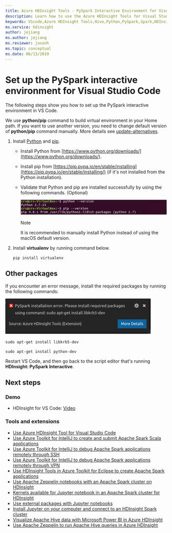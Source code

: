 ```yaml
---
title: Azure HDInsight Tools - PySpark Interactive Environment for Visual Studio Code
description: Learn how to use the Azure HDInsight Tools for Visual Studio Code to create and submit queries and scripts.
keywords: VScode,Azure HDInsight Tools,Hive,Python,PySpark,Spark,HDInsight,Hadoop,LLAP,Interactive Hive,Interactive Query
ms.service: hdinsight
author: jejiang
ms.author: jejiang
ms.reviewer: jasonh
ms.topic: conceptual
ms.date: 06/13/2019
---
```


# Set up the PySpark interactive environment for Visual Studio Code

The following steps show you how to set up the PySpark interactive environment in VS Code.

We use **python/pip** command to build virtual environment in your Home path. If you want to use another version, you need to change default version of **python/pip** command manually. More details see [update-alternatives](https://linux.die.net/man/8/update-alternatives).

1. Install  [Python](https://www.python.org/downloads/) and [pip](https://pip.pypa.io/en/stable/installing/).
   
   + Install Python from [https://www.python.org/downloads/](https://www.python.org/downloads/).
   + Install pip from [https://pip.pypa.io/en/stable/installing](https://pip.pypa.io/en/stable/installing/) (if it's not installed from the Python installation).
   + Validate that Python and pip are installed successfully by using the following commands. (Optional)
 
        ![Python pip version](./media/set-up-pyspark-interactive-environment/check-python-pip-version.png)

     > [!NOTE]
     > It is recommended to manually install Python instead of using the macOS default version.


2. Install **virtualenv** by running command below.
   
   ```
   pip install virtualenv
   ```

## Other packages

If you encounter an error message, install the required packages by running the following commands:

   ![libkrb5 package](./media/set-up-pyspark-interactive-environment/install-libkrb5-package.png)

```
sudo apt-get install libkrb5-dev
```

```
sudo apt-get install python-dev
```

Restart VS Code, and then go back to the script editor that's running **HDInsight: PySpark Interactive**.

## Next steps

### Demo
* HDInsight for VS Code: [Video](https://go.microsoft.com/fwlink/?linkid=858706)

### Tools and extensions
* [Use Azure HDInsight Tool for Visual Studio Code](hdinsight-for-vscode.md)
* [Use Azure Toolkit for IntelliJ to create and submit Apache Spark Scala applications](spark/apache-spark-intellij-tool-plugin.md)
* [Use Azure Toolkit for IntelliJ to debug Apache Spark applications remotely through SSH](spark/apache-spark-intellij-tool-debug-remotely-through-ssh.md)
* [Use Azure Toolkit for IntelliJ to debug Apache Spark applications remotely through VPN](spark/apache-spark-intellij-tool-plugin-debug-jobs-remotely.md)
* [Use HDInsight Tools in Azure Toolkit for Eclipse to create Apache Spark applications](spark/apache-spark-eclipse-tool-plugin.md)
* [Use Apache Zeppelin notebooks with an Apache Spark cluster on HDInsight](spark/apache-spark-zeppelin-notebook.md)
* [Kernels available for Jupyter notebook in an Apache Spark cluster for HDInsight](spark/apache-spark-jupyter-notebook-kernels.md)
* [Use external packages with Jupyter notebooks](spark/apache-spark-jupyter-notebook-use-external-packages.md)
* [Install Jupyter on your computer and connect to an HDInsight Spark cluster](spark/apache-spark-jupyter-notebook-install-locally.md)
* [Visualize Apache Hive data with Microsoft Power BI in Azure HDInsight](hadoop/apache-hadoop-connect-hive-power-bi.md)
* [Use Apache Zeppelin to run Apache Hive queries in Azure HDInsight](./interactive-query/hdinsight-connect-hive-zeppelin.md)
